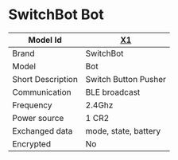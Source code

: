 # SwitchBot Bot

|Model Id|[X1](https://github.com/theengs/decoder/blob/development/src/devices/SBS1_json.h)|
|-|-|
|Brand|SwitchBot|
|Model|Bot|
|Short Description|Switch Button Pusher|
|Communication|BLE broadcast|
|Frequency|2.4Ghz|
|Power source|1 CR2|
|Exchanged data|mode, state, battery|
|Encrypted|No|
